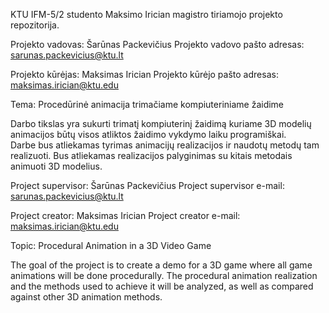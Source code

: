 KTU IFM-5/2 studento Maksimo Irician magistro tiriamojo projekto repozitorija.

Projekto vadovas: Šarūnas Packevičius
Projekto vadovo pašto adresas: sarunas.packevicius@ktu.lt

Projekto kūrėjas: Maksimas Irician
Projekto kūrėjo pašto adresas: maksimas.irician@ktu.edu

Tema: Procedūrinė animacija trimačiame kompiuteriniame žaidime

Darbo tikslas yra sukurti trimatį kompiuterinį žaidimą kuriame 3D modelių animacijos būtų visos atliktos žaidimo vykdymo laiku programiškai.  
Darbe bus atliekamas tyrimas animacijų realizacijos ir naudotų metodų tam realizuoti. Bus atliekamas realizacijos palyginimas su kitais metodais animuoti 3D modelius.

Project supervisor: Šarūnas Packevičius
Project supervisor e-mail: sarunas.packevicius@ktu.lt

Project creator: Maksimas Irician
Project creator e-mail: maksimas.irician@ktu.edu

Topic: Procedural Animation in a 3D Video Game

The goal of the project is to create a demo for a 3D game where all game animations will be done procedurally.
The procedural animation realization and the methods used to achieve it will be analyzed, as well as compared against other 3D animation methods. 

